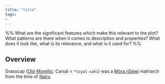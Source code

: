 ```yaml
---
title: "title"
tags:
- 
---
```

%%
What are the significant features which make this relevant to the plot?
What patterns are there when it comes to description and properties?
What does it look like, what is its relevance, and what is it used for?
%%

## Overview
Grasscap ([Old-Morellic](languages/old-morellic.md): Carsái < `*tsyal-sahi`) was a [Móra riSéwi](groups/mora-risewi-tribe.md) matriarch from the time of [Naíru](locations/2nd-realm/nairu.md).
